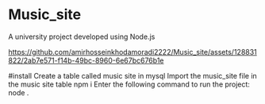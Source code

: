 # Music_site
A university project developed using Node.js


https://github.com/amirhosseinkhodamoradi2222/Music_site/assets/128831822/2ab7e571-f14b-49bc-8960-6e67bc676b1e

#install
Create a table called music site in mysql
Import the music_site file in the music site table
npm i
Enter the following command to run the project:
node .
